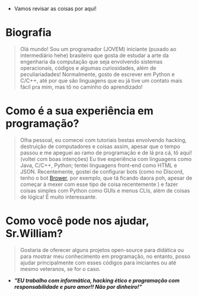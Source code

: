 - Vamos revisar as coisas por aqui!

# Biografia
> Olá mundo! Sou um programador (JOVEM) iniciante (puxado ao intermediário hehe) brasileiro que gosta de estudar a arte da engenharia da computação que seja envolvendo sistemas operacionais, códigos e algumas curiosidades, além de peculiariadades!
> Normalmente, gosto de escrever em Python e C/C++, até por que são linguagens que eu já tive um contato mais fácil pra mim, mas tô no caminho do aprendizado!

# Como é a sua experiência em programação?
> Olha pessoal, eu comecei com tutoriais bestas envolvendo hacking, destruição de computadores e coisas assim, apesar que o tempo passou e me apeguei ao ramo de programação e de lá pra cá, tô aqui! (voltei com boas intenções) Eu tive experiência com linguagens como Java, C/C++, Python; tentei linguagens front-end como HTML e JSON.
> Recentemente, gostei de configurar bots (como no Discord, tenho o bot [Brower](https://discord.com/oauth2/authorize?client_id=1247735793368301669), por exemplo, que tá ficando daora poh, apesar de começar à mexer com esse tipo de coisa recentemente ) e fazer coisas simples com Python como GUIs e menus CLIs, além de coisas de lógica! É muito interessante.

# Como você pode nos ajudar, Sr.William?
> Gostaria de oferecer alguns projetos open-source para didática ou para mostrar meu conhecimento em programação, no entanto, posso ajudar principalmente com esses códigos para iniciantes ou até mesmo veteranos, se for o caso.

- **_"EU trabalho com informática, hacking ético e programação com responsabilidade e puro amor!! Não por dinheiro!"_**
